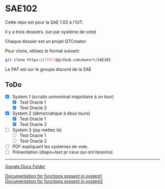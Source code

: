 # SAE102

Cette repo est pour la SAE 1.02 à l'IUT.

Il y a trois dossiers. (un par système de vote)

Chaque dossier est un projet QTCreator.

Pour clone, utilisez le format suivant:
```bash
git clone https://[PAT]@gitbub.com/maxnrt/SAE102
```
Le PAT est sur le groupe discord de la SAE

## ToDo
- [X] System 1 (scrutin uninominal majoritaire à un tour)
    - [X] Test Oracle 1
    - [X] Test Oracle 2
- [X] System 2 (démocratique à deux tours)
    - [X] Test Oracle 1
    - [X] Test Oracle 2
- [ ] System 3 (jsp mettez le)
    - [ ] Test Oracle 1
    - [ ] Test Oracle 2

- [ ] PDF expliquant les systemes de vote.
- [ ] Présentation (diapo+text pr ceux qui ont besoins)

---

[Google Docs Folder](https://drive.google.com/drive/folders/1E0WmVWcWK9bW1g1rUisO5JHUmGA-ncUM)

[Documentation for functions present in system1](https://github.com/maxnrt/SAE102/wiki/Functions-in-System1) \
[Documentation for functions present in system2](https://github.com/maxnrt/SAE102/wiki/Functions-in-System2)
